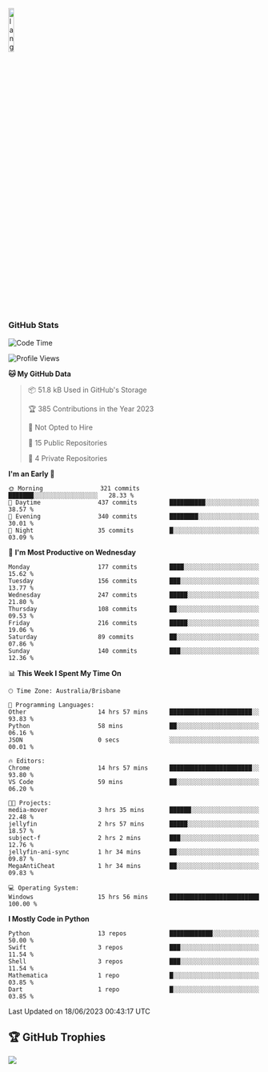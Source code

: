 <p align="left"><img width=15%" src="https://github.com/alansmathew/alansmathew/raw/master/lang.gif" alt="lang image here" /></p>

# <h3 align="left">GitHub Stats</h3>

<!--START_SECTION:waka-->
![Code Time](http://img.shields.io/badge/Code%20Time-240%20hrs%2047%20mins-blue)

![Profile Views](http://img.shields.io/badge/Profile%20Views-0-blue)

**🐱 My GitHub Data** 

> 📦 51.8 kB Used in GitHub's Storage 
 > 
> 🏆 385 Contributions in the Year 2023
 > 
> 🚫 Not Opted to Hire
 > 
> 📜 15 Public Repositories 
 > 
> 🔑 4 Private Repositories 
 > 
**I'm an Early 🐤** 

```text
🌞 Morning                321 commits         ███████░░░░░░░░░░░░░░░░░░   28.33 % 
🌆 Daytime                437 commits         ██████████░░░░░░░░░░░░░░░   38.57 % 
🌃 Evening                340 commits         ████████░░░░░░░░░░░░░░░░░   30.01 % 
🌙 Night                  35 commits          █░░░░░░░░░░░░░░░░░░░░░░░░   03.09 % 
```
📅 **I'm Most Productive on Wednesday** 

```text
Monday                   177 commits         ████░░░░░░░░░░░░░░░░░░░░░   15.62 % 
Tuesday                  156 commits         ███░░░░░░░░░░░░░░░░░░░░░░   13.77 % 
Wednesday                247 commits         █████░░░░░░░░░░░░░░░░░░░░   21.80 % 
Thursday                 108 commits         ██░░░░░░░░░░░░░░░░░░░░░░░   09.53 % 
Friday                   216 commits         █████░░░░░░░░░░░░░░░░░░░░   19.06 % 
Saturday                 89 commits          ██░░░░░░░░░░░░░░░░░░░░░░░   07.86 % 
Sunday                   140 commits         ███░░░░░░░░░░░░░░░░░░░░░░   12.36 % 
```


📊 **This Week I Spent My Time On** 

```text
🕑︎ Time Zone: Australia/Brisbane

💬 Programming Languages: 
Other                    14 hrs 57 mins      ███████████████████████░░   93.83 % 
Python                   58 mins             ██░░░░░░░░░░░░░░░░░░░░░░░   06.16 % 
JSON                     0 secs              ░░░░░░░░░░░░░░░░░░░░░░░░░   00.01 % 

🔥 Editors: 
Chrome                   14 hrs 57 mins      ███████████████████████░░   93.80 % 
VS Code                  59 mins             ██░░░░░░░░░░░░░░░░░░░░░░░   06.20 % 

🐱‍💻 Projects: 
media-mover              3 hrs 35 mins       ██████░░░░░░░░░░░░░░░░░░░   22.48 % 
jellyfin                 2 hrs 57 mins       █████░░░░░░░░░░░░░░░░░░░░   18.57 % 
subject-f                2 hrs 2 mins        ███░░░░░░░░░░░░░░░░░░░░░░   12.76 % 
jellyfin-ani-sync        1 hr 34 mins        ██░░░░░░░░░░░░░░░░░░░░░░░   09.87 % 
MegaAntiCheat            1 hr 34 mins        ██░░░░░░░░░░░░░░░░░░░░░░░   09.83 % 

💻 Operating System: 
Windows                  15 hrs 56 mins      █████████████████████████   100.00 % 
```

**I Mostly Code in Python** 

```text
Python                   13 repos            ████████████░░░░░░░░░░░░░   50.00 % 
Swift                    3 repos             ███░░░░░░░░░░░░░░░░░░░░░░   11.54 % 
Shell                    3 repos             ███░░░░░░░░░░░░░░░░░░░░░░   11.54 % 
Mathematica              1 repo              █░░░░░░░░░░░░░░░░░░░░░░░░   03.85 % 
Dart                     1 repo              █░░░░░░░░░░░░░░░░░░░░░░░░   03.85 % 
```




 Last Updated on 18/06/2023 00:43:17 UTC
<!--END_SECTION:waka-->

## 🏆 GitHub Trophies

![](https://github-profile-trophy.vercel.app/?username=samh06&theme=discord&no-frame=true&no-bg=false&margin-w=4)
